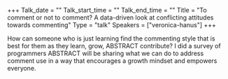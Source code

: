+++
Talk_date = ""
Talk_start_time = ""
Talk_end_time = ""
Title = "To comment or not to comment? A data-driven look at conflicting attitudes towards commenting"
Type = "talk"
Speakers = ["veronica-hanus"]
+++

How can someone who is just learning find the commenting style that is best for them as they learn, grow, ABSTRACT contribute? I did a survey of programmers ABSTRACT will be sharing what we can do to address comment use in a way that encourages a growth mindset and empowers everyone.

